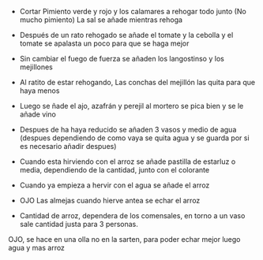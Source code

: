 - Cortar Pimiento verde y rojo y los calamares a rehogar todo junto (No mucho pimiento) La sal se añade mientras rehoga
- Después de un rato rehogado se añade el tomate y la cebolla y el tomate se apalasta un poco para que se haga mejor
- Sin cambiar el fuego de fuerza se añaden los langostinso y los mejillones
- Al ratito de estar rehogando, Las conchas del mejillón las quita para que haya menos 
- Luego se ñade el ajo, azafrán y perejil al mortero se pica bien y se le añade vino
- Despues de ha haya reducido se añaden 3 vasos y medio de agua (despues dependiendo de como vaya se quita agua y se guarda por si es necesario añadir despues)
- Cuando esta hirviendo con el arroz se añade pastilla de estarluz o media, dependiendo de la cantidad, junto con el colorante
- Cuando ya empieza a hervir con el agua se añade el arroz

- OJO Las almejas cuando hierve antea se echar el arroz

- Cantidad de arroz, dependera de los comensales, en torno a un vaso sale cantidad justa para 3 personas.

OJO, se hace en una olla no en la sarten, para poder echar mejor luego agua y mas arroz
